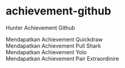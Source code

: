 # achievement-github
Hunter Achievement Github

Mendapatkan Achievement Quickdraw <br />
Mendapatkan Achievement Pull Shark <br />
Mendapatkan Achievement Yolo <br />
Mendapatkan Achievement Pair Extraordinire <br />